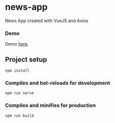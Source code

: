# news-app

News App created with VueJS and Axios

### Demo
Demo [here](https://agitated-stonebraker-8ce130.netlify.com/).

## Project setup
```
npm install
```

### Compiles and hot-reloads for development
```
npm run serve
```

### Compiles and minifies for production
```
npm run build
```
